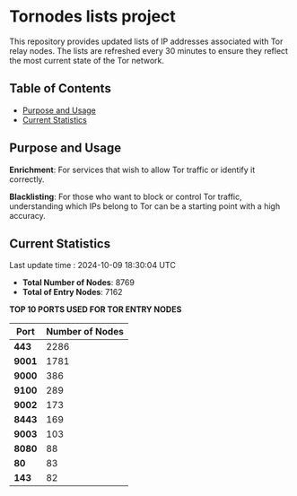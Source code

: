 # Tornodes lists project

This repository provides updated lists of IP addresses associated with Tor relay nodes. The lists are refreshed every 30 minutes to ensure they reflect the most current state of the Tor network.

## Table of Contents

- [Purpose and Usage](#purpose-and-usage)
- [Current Statistics](#current-statistics)


## Purpose and Usage

**Enrichment**: For services that wish to allow Tor traffic or identify it correctly.

**Blacklisting**: For those who want to block or control Tor traffic, understanding which IPs belong to Tor can be a starting point with a high accuracy.

## Current Statistics

Last update time : 2024-10-09 18:30:04 UTC

- **Total Number of Nodes**: 8769
- **Total of Entry Nodes**: 7162

**TOP 10 PORTS USED FOR TOR ENTRY NODES**

| **Port** | **Number of Nodes** |
|------|-----------------|
| **443**   | 2286  |
| **9001**   | 1781  |
| **9000**   | 386  |
| **9100**   | 289  |
| **9002**   | 173  |
| **8443**   | 169  |
| **9003**   | 103  |
| **8080**   | 88  |
| **80**   | 83  |
| **143**   | 82  |

